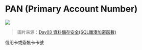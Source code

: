 # PAN (Primary Account Number)
![](http://ithelp.ithome.com.tw/upload/images/20161218/20103434HlWY2wIqV6.jpg)

>圖片來源：[Day03 資料儲存安全(SQL雜湊加密函數)](https://ithelp.ithome.com.tw/articles/10186501)

信用卡或簽帳卡卡號